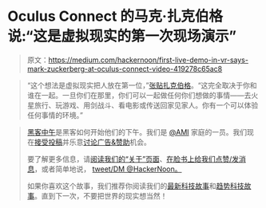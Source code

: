 # Oculus Connect 的马克·扎克伯格说:“这是虚拟现实的第一次现场演示”

> 原文：<https://medium.com/hackernoon/first-live-demo-in-vr-says-mark-zuckerberg-at-oculus-connect-video-419278c65ac8>

> “这个想法是虚拟现实把人放在第一位，”[张贴扎克伯格](https://www.facebook.com/zuck/videos/vb.4/10103154531425531/?type=2&theater)。“这完全取决于你和谁在一起。一旦你们在那里，你们可以一起做任何你们想做的事情——去火星旅行、玩游戏、用剑战斗、看电影或传送回家见家人。你有一个可以体验任何事情的环境。”

> [黑客中午](http://bit.ly/Hackernoon)是黑客如何开始他们的下午。我们是 [@AMI](http://bit.ly/atAMIatAMI) 家庭的一员。我们现在[接受投稿](http://bit.ly/hackernoonsubmission)并乐意[讨论广告&赞助](mailto:partners@amipublications.com)机会。
> 
> 要了解更多信息，请[阅读我们的“关于”页面](https://goo.gl/4ofytp)、[在脸书上给我们点赞/发消息](http://bit.ly/HackernoonFB)，或者简单地说， [tweet/DM @HackerNoon。](https://goo.gl/k7XYbx)
> 
> 如果你喜欢这个故事，我们推荐你阅读我们的[最新科技故事](http://bit.ly/hackernoonlatestt)和[趋势科技故事](https://hackernoon.com/trending)。直到下一次，不要把世界的现实想当然！